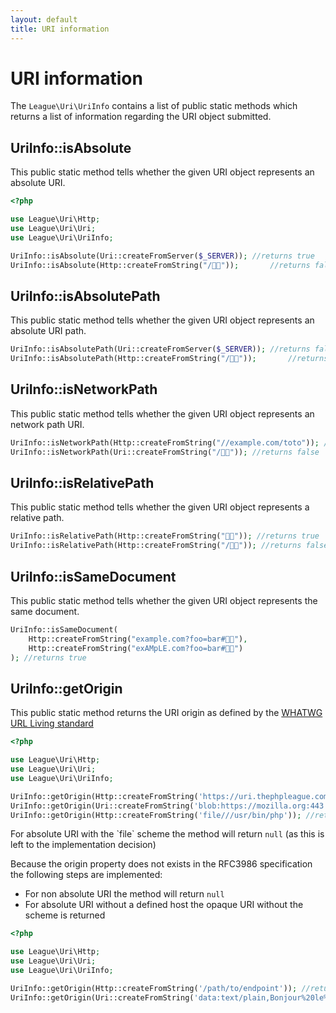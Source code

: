 ```yaml
---
layout: default
title: URI information
---
```


URI information
=======

The `League\Uri\UriInfo` contains a list of public static methods which returns a list of information regarding the URI object submitted.

## UriInfo::isAbsolute

This public static method tells whether the given URI object represents an absolute URI.

~~~php
<?php

use League\Uri\Http;
use League\Uri\Uri;
use League\Uri\UriInfo;

UriInfo::isAbsolute(Uri::createFromServer($_SERVER)); //returns true
UriInfo::isAbsolute(Http::createFromString("/🍣🍺"));       //returns false
~~~

## UriInfo::isAbsolutePath

This public static method tells whether the given URI object represents an absolute URI path.

~~~php
UriInfo::isAbsolutePath(Uri::createFromServer($_SERVER)); //returns false
UriInfo::isAbsolutePath(Http::createFromString("/🍣🍺"));       //returns true
~~~

## UriInfo::isNetworkPath

This public static method tells whether the given URI object represents an network path URI.

~~~php
UriInfo::isNetworkPath(Http::createFromString("//example.com/toto")); //returns true
UriInfo::isNetworkPath(Uri::createFromString("/🍣🍺")); //returns false
~~~

## UriInfo::isRelativePath

This public static method tells whether the given URI object represents a relative path.

~~~php
UriInfo::isRelativePath(Http::createFromString("🏳️‍🌈")); //returns true
UriInfo::isRelativePath(Http::createFromString("/🍣🍺")); //returns false
~~~

## UriInfo::isSameDocument

This public static method tells whether the given URI object represents the same document.

~~~php
UriInfo::isSameDocument(
    Http::createFromString("example.com?foo=bar#🏳️‍🌈"),
    Http::createFromString("exAMpLE.com?foo=bar#🍣🍺")
); //returns true
~~~

## UriInfo::getOrigin

This public static method returns the URI origin as defined by the [WHATWG URL Living standard](https://url.spec.whatwg.org/#origin)

~~~php
<?php

use League\Uri\Http;
use League\Uri\Uri;
use League\Uri\UriInfo;

UriInfo::getOrigin(Http::createFromString('https://uri.thephpleague.com/uri/6.0/info/')); //returns 'https://uri.thephpleague.com'
UriInfo::getOrigin(Uri::createFromString('blob:https://mozilla.org:443')); //returns 'https://mozilla.org'
UriInfo::getOrigin(Http::createFromString('file///usr/bin/php')); //returns null
~~~

<p class="message-info">For absolute URI with the `file` scheme the method will return <code>null</code> (as this is left to the implementation decision)</p>

Because the origin property does not exists in the RFC3986 specification the following steps are implemented:

- For non absolute URI the method will return `null`
- For absolute URI without a defined host the opaque URI without the scheme is returned

~~~php
<?php

use League\Uri\Http;
use League\Uri\Uri;
use League\Uri\UriInfo;

UriInfo::getOrigin(Http::createFromString('/path/to/endpoint')); //returns null
UriInfo::getOrigin(Uri::createFromString('data:text/plain,Bonjour%20le%20monde%21')); //returns 'text/plain,Bonjour%20le%20monde%21'
~~~

